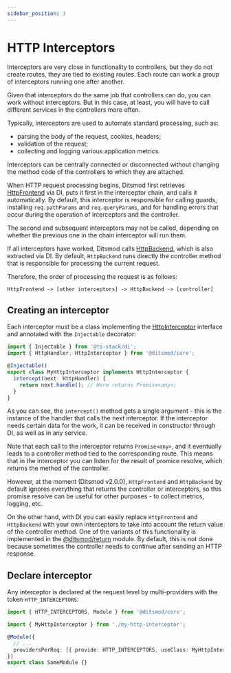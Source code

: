 ```yaml
---
sidebar_position: 3
---
```


# HTTP Interceptors

Interceptors are very close in functionality to controllers, but they do not create routes, they are tied to existing routes. Each route can work a group of interceptors running one after another.

Given that interceptors do the same job that controllers can do, you can work without interceptors. But in this case, at least, you will have to call different services in the controllers more often.

Typically, interceptors are used to automate standard processing, such as:

- parsing the body of the request, cookies, headers;
- validation of the request;
- collecting and logging various application metrics.

Interceptors can be centrally connected or disconnected without changing the method code of the controllers to which they are attached.

When HTTP request processing begins, Ditsmod first retrieves [HttpFrontend][2] via DI, puts it first in the interceptor chain, and calls it automatically. By default, this interceptor is responsible for calling guards, installing `req.pathParams` and `req.queryParams`, and for handling errors that occur during the operation of interceptors and the controller.

The second and subsequent interceptors may not be called, depending on whether the previous one in the chain interceptor will run them.

If all interceptors have worked, Ditsmod calls [HttpBackend][3], which is also extracted via DI. By default, `HttpBackend` runs directly the controller method that is responsible for processing the current request.

Therefore, the order of processing the request is as follows:

```text
HttpFrontend -> [other interceptors] -> HttpBackend -> [controller]
```

## Creating an interceptor

Each interceptor must be a class implementing the [HttpInterceptor][1] interface and annotated with the `Injectable` decorator:

```ts
import { Injectable } from '@ts-stack/di';
import { HttpHandler, HttpInterceptor } from '@ditsmod/core';

@Injectable()
export class MyHttpInterceptor implements HttpInterceptor {
  intercept(next: HttpHandler) {
    return next.handle(); // Here returns Promise<any>;
  }
}
```

As you can see, the `intercept()` method gets a single argument - this is the instance of the handler that calls the next interceptor. If the interceptor needs certain data for the work, it can be received in constructor through DI, as well as in any service.

Note that each call to the interceptor returns `Promise<any>`, and it eventually leads to a controller method tied to the corresponding route. This means that in the interceptor you can listen for the result of promice resolve, which returns the method of the controller.

However, at the moment (Ditsmod v2.0.0), `HttpFrontend` and `HttpBackend` by default ignores everything that returns the controller or interceptors, so this promise resolve can be useful for other purposes - to collect metrics, logging, etc.

On the other hand, with DI you can easily replace `HttpFrontend` and `HttpBackend` with your own interceptors to take into account the return value of the controller method. One of the variants of this functionality is implemented in the [@ditsmod/return][4] module. By default, this is not done because sometimes the controller needs to continue after sending an HTTP response.

## Declare interceptor

Any interceptor is declared at the request level by multi-providers with the token `HTTP_INTERCEPTORS`:

```ts
import { HTTP_INTERCEPTORS, Module } from '@ditsmod/core';

import { MyHttpInterceptor } from './my-http-interceptor';

@Module({
  // ...
  providersPerReq: [{ provide: HTTP_INTERCEPTORS, useClass: MyHttpInterceptor, multi: true }],
})
export class SomeModule {}
```

[1]: https://github.com/ditsmod/ditsmod/blob/core-1.0.0/packages/core/src/types/http-interceptor.ts#L9-L11
[2]: https://github.com/ditsmod/ditsmod/blob/core-1.0.0/packages/core/src/types/http-interceptor.ts#L18-L20
[3]: https://github.com/ditsmod/ditsmod/blob/core-1.0.0/packages/core/src/types/http-interceptor.ts#L41-L43
[4]: ../02-published-modules/05-return.md
